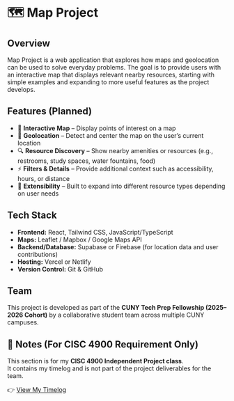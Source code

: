 # 🗺️ Map Project

## Overview
Map Project is a web application that explores how maps and geolocation can be used to solve everyday problems. The goal is to provide users with an interactive map that displays relevant nearby resources, starting with simple examples and expanding to more useful features as the project develops.  

## Features (Planned)
- 📍 **Interactive Map** – Display points of interest on a map  
- 🧭 **Geolocation** – Detect and center the map on the user’s current location  
- 🔍 **Resource Discovery** – Show nearby amenities or resources (e.g., restrooms, study spaces, water fountains, food)  
- ⚡ **Filters & Details** – Provide additional context such as accessibility, hours, or distance  
- 🌱 **Extensibility** – Built to expand into different resource types depending on user needs  

## Tech Stack
- **Frontend:** React, Tailwind CSS, JavaScript/TypeScript  
- **Maps:** Leaflet / Mapbox / Google Maps API  
- **Backend/Database:** Supabase or Firebase (for location data and user contributions)  
- **Hosting:** Vercel or Netlify  
- **Version Control:** Git & GitHub  

## Team
This project is developed as part of the **CUNY Tech Prep Fellowship (2025–2026 Cohort)** by a collaborative student team across multiple CUNY campuses.  

## 📑 Notes (For CISC 4900 Requirement Only)
This section is for my **CISC 4900 Independent Project class**.  
It contains my timelog and is not part of the project deliverables for the team.  

👉 [View My Timelog](https://link-to-your-timelog.com)

